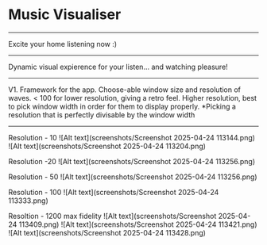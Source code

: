 # Music Visualiser
________________
Excite your home listening now :)
______________
Dynamic visual expierence for your listen... and watching pleasure!
_____________
V1. Framework for the app. Choose-able window size and resolution of waves. < 100 for lower resolution, giving a retro feel. Higher resolution, best to pick window width in order for them to display properly. 
*Picking a resolution that is perfectly divisable by the window width
__________
Resolution - 10
![Alt text](screenshots/Screenshot 2025-04-24 113144.png)
![Alt text](screenshots/Screenshot 2025-04-24 113204.png)

Resolution -20
![Alt text](screenshots/Screenshot 2025-04-24 113256.png)

Resolution - 50
![Alt text](screenshots/Screenshot 2025-04-24 113256.png)

Resolution - 100
![Alt text](screenshots/Screenshot 2025-04-24 113333.png)

Resoltion - 1200 max fidelity 
![Alt text](screenshots/Screenshot 2025-04-24 113409.png)
![Alt text](screenshots/Screenshot 2025-04-24 113421.png)
![Alt text](screenshots/Screenshot 2025-04-24 113428.png)

